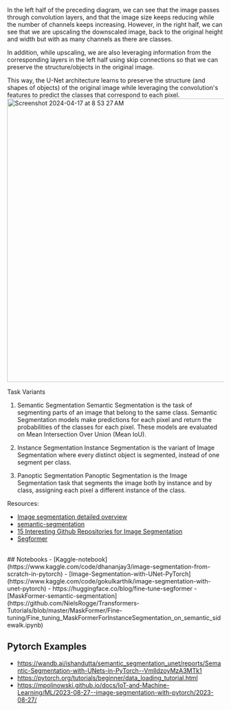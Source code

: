 
In the left half of the preceding diagram, we can see that the image passes through convolution layers,  and that the image size keeps reducing while the number of channels keeps increasing. However, in the right half, we can see that we are upscaling the downscaled image, back to the original height and width but with as many channels as there are classes.

In addition, while upscaling, we are also leveraging information from the corresponding layers in the left half using skip connections so that we can preserve the structure/objects in the original image.

This way, the U-Net architecture learns to preserve the structure (and shapes of objects) of the original image while leveraging the convolution's features to predict the classes that correspond to each pixel.
<img width="660" alt="Screenshot 2024-04-17 at 8 53 27 AM" src="https://github.com/andysingal/CV_public/assets/20493493/9321d8e6-aca8-4b74-ad7d-9b06574ad482">

Task Variants
1. Semantic Segmentation
Semantic Segmentation is the task of segmenting parts of an image that belong to the same class. Semantic Segmentation models make predictions for each pixel and return the probabilities of the classes for each pixel. These models are evaluated on Mean Intersection Over Union (Mean IoU).

2. Instance Segmentation
Instance Segmentation is the variant of Image Segmentation where every distinct object is segmented, instead of one segment per class.

3. Panoptic Segmentation
Panoptic Segmentation is the Image Segmentation task that segments the image both by instance and by class, assigning each pixel a different instance of the class.


Resources:
- [Image segmentation detailed overview](https://www.superannotate.com/blog/image-segmentation-for-machine-learning)
- [semantic-segmentation](https://github.com/xitu/gold-miner/blob/db4f91ae0df1f31d3b02dbf21b4137bfb9fda374/TODO1/semantic-segmentation-u-net-part-1.md)
- [15 Interesting Github Repositories for Image Segmentation](https://encord.com/blog/github-repositories-image-segmentation/)
- [Segformer](https://github.com/huggingface/transformers/blob/5fabebdb7d4f9ee5a6459f7c0dcde0b1901f6205/docs/source/en/tasks/semantic_segmentation.md#fine-tuning-a-model-for-segmentation)

<br>
## Notebooks 
- [Kaggle-notebook](https://www.kaggle.com/code/dhananjay3/image-segmentation-from-scratch-in-pytorch)
- [Image-Segmentation-with-UNet-PyTorch](https://www.kaggle.com/code/gokulkarthik/image-segmentation-with-unet-pytorch)
- https://huggingface.co/blog/fine-tune-segformer  
- [MaskFormer-semantic-segmentation](https://github.com/NielsRogge/Transformers-Tutorials/blob/master/MaskFormer/Fine-tuning/Fine_tuning_MaskFormerForInstanceSegmentation_on_semantic_sidewalk.ipynb)


## Pytorch Examples
- https://wandb.ai/ishandutta/semantic_segmentation_unet/reports/Semantic-Segmentation-with-UNets-in-PyTorch--VmlldzoyMzA3MTk1
- https://pytorch.org/tutorials/beginner/data_loading_tutorial.html
- https://mpolinowski.github.io/docs/IoT-and-Machine-Learning/ML/2023-08-27--image-segmentation-with-pytorch/2023-08-27/ 
